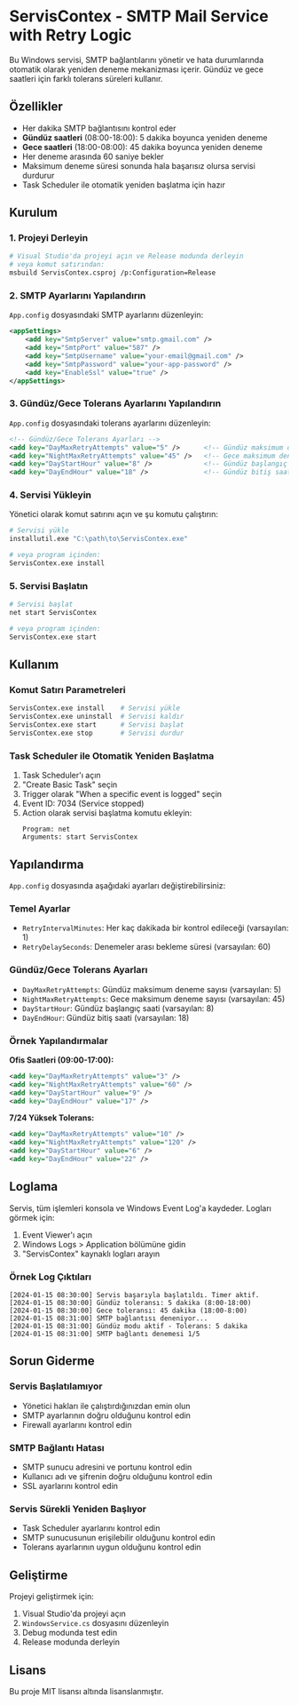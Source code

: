 # ServisContex - SMTP Mail Service with Retry Logic

Bu Windows servisi, SMTP bağlantılarını yönetir ve hata durumlarında otomatik olarak yeniden deneme mekanizması içerir. Gündüz ve gece saatleri için farklı tolerans süreleri kullanır.

## Özellikler

- Her dakika SMTP bağlantısını kontrol eder
- **Gündüz saatleri** (08:00-18:00): 5 dakika boyunca yeniden deneme
- **Gece saatleri** (18:00-08:00): 45 dakika boyunca yeniden deneme
- Her deneme arasında 60 saniye bekler
- Maksimum deneme süresi sonunda hala başarısız olursa servisi durdurur
- Task Scheduler ile otomatik yeniden başlatma için hazır

## Kurulum

### 1. Projeyi Derleyin
```bash
# Visual Studio'da projeyi açın ve Release modunda derleyin
# veya komut satırından:
msbuild ServisContex.csproj /p:Configuration=Release
```

### 2. SMTP Ayarlarını Yapılandırın
`App.config` dosyasındaki SMTP ayarlarını düzenleyin:

```xml
<appSettings>
    <add key="SmtpServer" value="smtp.gmail.com" />
    <add key="SmtpPort" value="587" />
    <add key="SmtpUsername" value="your-email@gmail.com" />
    <add key="SmtpPassword" value="your-app-password" />
    <add key="EnableSsl" value="true" />
</appSettings>
```

### 3. Gündüz/Gece Tolerans Ayarlarını Yapılandırın
`App.config` dosyasındaki tolerans ayarlarını düzenleyin:

```xml
<!-- Gündüz/Gece Tolerans Ayarları -->
<add key="DayMaxRetryAttempts" value="5" />      <!-- Gündüz maksimum deneme sayısı -->
<add key="NightMaxRetryAttempts" value="45" />   <!-- Gece maksimum deneme sayısı -->
<add key="DayStartHour" value="8" />             <!-- Gündüz başlangıç saati -->
<add key="DayEndHour" value="18" />              <!-- Gündüz bitiş saati -->
```

### 4. Servisi Yükleyin
Yönetici olarak komut satırını açın ve şu komutu çalıştırın:

```bash
# Servisi yükle
installutil.exe "C:\path\to\ServisContex.exe"

# veya program içinden:
ServisContex.exe install
```

### 5. Servisi Başlatın
```bash
# Servisi başlat
net start ServisContex

# veya program içinden:
ServisContex.exe start
```

## Kullanım

### Komut Satırı Parametreleri

```bash
ServisContex.exe install    # Servisi yükle
ServisContex.exe uninstall  # Servisi kaldır
ServisContex.exe start      # Servisi başlat
ServisContex.exe stop       # Servisi durdur
```

### Task Scheduler ile Otomatik Yeniden Başlatma

1. Task Scheduler'ı açın
2. "Create Basic Task" seçin
3. Trigger olarak "When a specific event is logged" seçin
4. Event ID: 7034 (Service stopped)
5. Action olarak servisi başlatma komutu ekleyin:
   ```
   Program: net
   Arguments: start ServisContex
   ```

## Yapılandırma

`App.config` dosyasında aşağıdaki ayarları değiştirebilirsiniz:

### Temel Ayarlar
- `RetryIntervalMinutes`: Her kaç dakikada bir kontrol edileceği (varsayılan: 1)
- `RetryDelaySeconds`: Denemeler arası bekleme süresi (varsayılan: 60)

### Gündüz/Gece Tolerans Ayarları
- `DayMaxRetryAttempts`: Gündüz maksimum deneme sayısı (varsayılan: 5)
- `NightMaxRetryAttempts`: Gece maksimum deneme sayısı (varsayılan: 45)
- `DayStartHour`: Gündüz başlangıç saati (varsayılan: 8)
- `DayEndHour`: Gündüz bitiş saati (varsayılan: 18)

### Örnek Yapılandırmalar

**Ofis Saatleri (09:00-17:00):**
```xml
<add key="DayMaxRetryAttempts" value="3" />
<add key="NightMaxRetryAttempts" value="60" />
<add key="DayStartHour" value="9" />
<add key="DayEndHour" value="17" />
```

**7/24 Yüksek Tolerans:**
```xml
<add key="DayMaxRetryAttempts" value="10" />
<add key="NightMaxRetryAttempts" value="120" />
<add key="DayStartHour" value="6" />
<add key="DayEndHour" value="22" />
```

## Loglama

Servis, tüm işlemleri konsola ve Windows Event Log'a kaydeder. Logları görmek için:

1. Event Viewer'ı açın
2. Windows Logs > Application bölümüne gidin
3. "ServisContex" kaynaklı logları arayın

### Örnek Log Çıktıları

```
[2024-01-15 08:30:00] Servis başarıyla başlatıldı. Timer aktif.
[2024-01-15 08:30:00] Gündüz toleransı: 5 dakika (8:00-18:00)
[2024-01-15 08:30:00] Gece toleransı: 45 dakika (18:00-8:00)
[2024-01-15 08:31:00] SMTP bağlantısı deneniyor...
[2024-01-15 08:31:00] Gündüz modu aktif - Tolerans: 5 dakika
[2024-01-15 08:31:00] SMTP bağlantı denemesi 1/5
```

## Sorun Giderme

### Servis Başlatılamıyor
- Yönetici hakları ile çalıştırdığınızdan emin olun
- SMTP ayarlarının doğru olduğunu kontrol edin
- Firewall ayarlarını kontrol edin

### SMTP Bağlantı Hatası
- SMTP sunucu adresini ve portunu kontrol edin
- Kullanıcı adı ve şifrenin doğru olduğunu kontrol edin
- SSL ayarlarını kontrol edin

### Servis Sürekli Yeniden Başlıyor
- Task Scheduler ayarlarını kontrol edin
- SMTP sunucusunun erişilebilir olduğunu kontrol edin
- Tolerans ayarlarının uygun olduğunu kontrol edin

## Geliştirme

Projeyi geliştirmek için:

1. Visual Studio'da projeyi açın
2. `WindowsService.cs` dosyasını düzenleyin
3. Debug modunda test edin
4. Release modunda derleyin

## Lisans

Bu proje MIT lisansı altında lisanslanmıştır. 